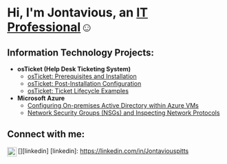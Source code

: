 <h1>Hi, I'm Jontavious, an <a href="https://linkedin.com/in/jontaviouspitts">IT Professional</a>☺</h1>

<h2> Information Technology Projects:</h2>

- <b>osTicket (Help Desk Ticketing System)</b>
  - [osTicket: Prerequisites and Installation](https://github.com/jontavioust/osticket-prereqs)
  - [osTicket: Post-Installation Configuration](https://github.com/jontavioust/post-install-config)
  - [osTicket: Ticket Lifecycle Examples](https://github.com/jontavioust/ticket-lifecycle)
- <b>Microsoft Azure</b>
  - [Configuring On-premises Active Directory within Azure VMs](https://github.com/jontavioust/configure-ad)
  - [Network Security Groups (NSGs) and Inspecting Network Protocols](https://github.com/jontavioust/azure-network-protocols)

<h2>Connect with me:</h2>

[<img align="left" alt="Jontaviouspitts | LinkedIn" width="22px" src="https://cdn.jontaviouspitts.net/npm/simple-icons@v3/icons/linkedin.svg" />][linkedin]
[linkedin]: https://linkedin.com/in/Jontaviouspitts
